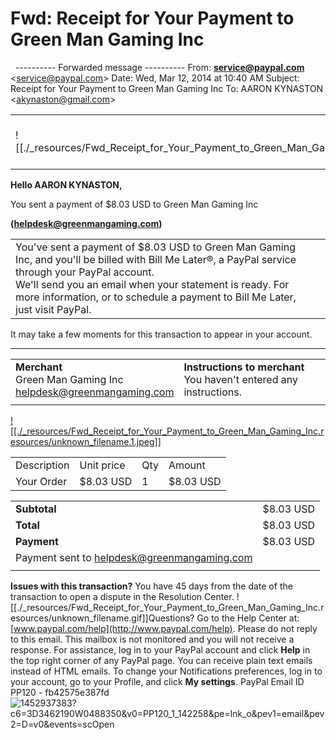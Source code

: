 # Fwd: Receipt for Your Payment to Green Man Gaming Inc

 
\---------- Forwarded message ----------
From: **[service@paypal.com](mailto:service@paypal.com)** <[service@paypal.com](mailto:service@paypal.com)\>
Date: Wed, Mar 12, 2014 at 10:40 AM
Subject: Receipt for Your Payment to Green Man Gaming Inc
To: AARON KYNASTON <[akynaston@gmail.com](mailto:akynaston@gmail.com)\>

|     |     |
| --- | --- |
| ![[./_resources/Fwd_Receipt_for_Your_Payment_to_Green_Man_Gaming_Inc.resources/unknown_filename.2.gif]] | Mar 12, 2014 09:39:35 PDT<br>Transaction ID: [4YG256599U359134J](https://www.paypal.com/us/cgi-bin/webscr?cmd=_view-a-trans&id=4YG256599U359134J) |

**Hello AARON KYNASTON,**

You sent a payment of $8.03 USD to Green Man Gaming Inc

**([helpdesk@greenmangaming.com](mailto:helpdesk@greenmangaming.com))**

|     |     |
| --- | --- |
| You've sent a payment of $8.03 USD to Green Man Gaming Inc, and you'll be billed with Bill Me Later®, a PayPal service through your PayPal account.<br>We'll send you an email when your statement is ready. For more information, or to schedule a payment to Bill Me Later, just visit PayPal. |     |

It may take a few moments for this transaction to appear in your account.

* * *

|     |     |
| --- | --- |
| **Merchant**<br>Green Man Gaming Inc<br>[helpdesk@greenmangaming.com](mailto:helpdesk@greenmangaming.com) | **Instructions to merchant**<br>You haven't entered any instructions. |
|     |     |

[![[./_resources/Fwd_Receipt_for_Your_Payment_to_Green_Man_Gaming_Inc.resources/unknown_filename.1.jpeg]]](https://www.paypal.com/webapps/mch/cmd/?v=2.0&t=1394642413&fdata=JA0MW3IBWlZPQF9JGEdYWVxgel13aFpkFSAtUmt-XFtdUnBofl0hMUlUYg1pXG0JJw0MW3IDX1RMSEsAQRwJV1ZheVp0Z0gyBiAtUgkYW1tdQSQwOQ8bDCczEHVxLQYnGChOBSJHUFdfFQMUSQFQW1pneVp0Y1ZyRnl5X388DR1QDzMsKEFtZjVCZ350Wg0VOQsYFipZCkgJERQATBlDCQE4bFgD&cks=N2RhMzg5OGU3MDNhMWMxNWE1MWY3ZGU0NWExZWJiY2E&e=1.0)

|     |     |     |     |
| --- | --- | --- | --- |
| Description | Unit price | Qty | Amount |
| Your Order | $8.03 USD | 1   | $8.03 USD |

|     |     |
| --- | --- |
| **Subtotal** | $8.03 USD |
| **Total** | $8.03 USD |
| **Payment** | $8.03 USD |
| Payment sent to [helpdesk@greenmangaming.com](mailto:helpdesk@greenmangaming.com) |     |
|     |

**Issues with this transaction?**
You have 45 days from the date of the transaction to open a dispute in the Resolution Center.
![[./_resources/Fwd_Receipt_for_Your_Payment_to_Green_Man_Gaming_Inc.resources/unknown_filename.gif]]Questions? Go to the Help Center at: [www.paypal.com/help](http://www.paypal.com/help).
Please do not reply to this email. This mailbox is not monitored and you will not receive a response. For assistance, log in to your PayPal account and click **Help** in the top right corner of any PayPal page.
You can receive plain text emails instead of HTML emails. To change your Notifications preferences, log in to your account, go to your Profile, and click **My settings**.
PayPal Email ID PP120 - fb42575e387fd![1452937383?c6=3D3462190W0488350&v0=PP120_1_142258&pe=lnk_o&pev1=email&pev2=D=v0&events=scOpen](https://paypal.112.2o7.net/b/ss/paypalglobal/1/H.22--NS/1452937383?c6=3D3462190W0488350&v0=PP120_1_142258&pe=lnk_o&pev1=email&pev2=D=v0&events=scOpen)
